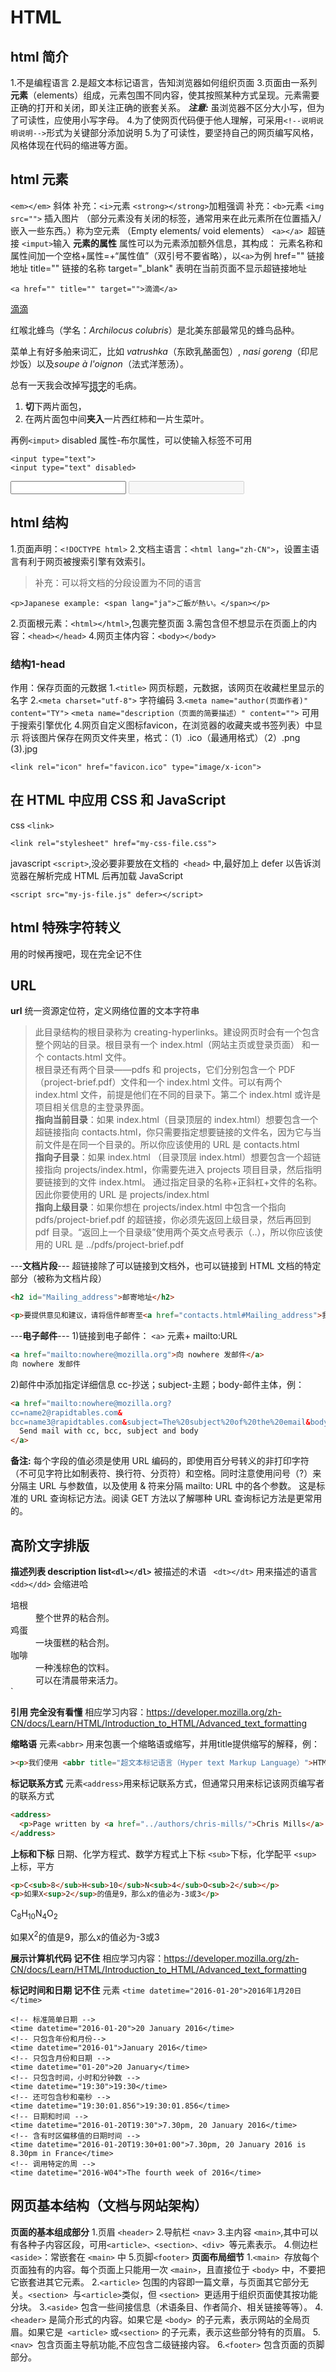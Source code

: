 # HTML
## html 简介
1.不是编程语言
2.是超文本标记语言，告知浏览器如何组织页面
3.页面由一系列**元素**（elements）组成，元素包围不同内容，使其按照某种方式呈现。元素需要正确的打开和关闭，即关注正确的嵌套关系。
***注意:***  虽浏览器不区分大小写，但为了可读性，应使用小写字母。
4.为了使网页代码便于他人理解，可采用`<!--说明说明说明-->`形式为关键部分添加说明
5.为了可读性，要坚持自己的网页编写风格，风格体现在代码的缩进等方面。

## html 元素
`<em></em>` 斜体 补充：`<i>`元素
`<strong></strong>`加粗强调 补充：` <b> `元素 
`<img src="">` 插入图片 （部分元素没有关闭的标签，通常用来在此元素所在位置插入/嵌入一些东西。）称为空元素 （Empty elements/ void elements）
`<a></a> `超链接
`<imput>`输入 
**元素的属性**
属性可以为元素添加额外信息，其构成：
元素名称和属性间加一个空格+属性=+“属性值”（双引号不要省略），以`<a>`为例
href="" 链接地址
title="" 链接的名称
target="_blank" 表明在当前页面不显示超链接地址
```
<a href="" title="" target="">滴滴</a>
```
<a href="" title="什么是滴滴" target="_blank">滴滴</a>

<!-- 学名 -->
<p>
  红喉北蜂鸟（学名：<i>Archilocus colubris</i>）是北美东部最常见的蜂鸟品种。
</p>

<!-- 舶来词 -->
<p>
  菜单上有好多舶来词汇，比如 <i lang="uk-latn">vatrushka</i>（东欧乳酪面包）,
  <i lang="id">nasi goreng</i>（印尼炒饭）以及<i lang="fr">soupe à l'oignon</i>（法式洋葱汤）。
</p>

<!-- 已知的错误书写 -->
<p>
  总有一天我会改掉写<u style="text-decoration-line: underline; text-decoration-style: wavy;">措字</u>的毛病。
</p>

<!-- 在一组指令中突出显示关键字 -->
<ol>
  <li>
    <b>切</b>下两片面包，
  </li>
  <li>
    在两片面包中间<b>夹入</b>一片西红柿和一片生菜叶。
  </li>
</ol>

再例`<imput>` disabled 属性-布尔属性，可以使输入标签不可用
```
<input type="text">
<input type="text" disabled>
```
<input type="text">
<input type="text" disabled>

## html 结构
1.页面声明：`<!DOCTYPE html>`
2.文档主语言：`<html lang="zh-CN">`，设置主语言有利于网页被搜索引擎有效索引。
>补充：可以将文档的分段设置为不同的语言
```
<p>Japanese example: <span lang="ja">ご飯が熱い。</span></p>
```
2.页面根元素：`<html></html>`,包裹完整页面
3.需包含但不想显示在页面上的内容：`<head></head>`
4.网页主体内容：`<body></body>`
### 结构1-head
作用：保存页面的元数据
1.`<title>` 网页标题，元数据，该网页在收藏栏里显示的名字
2.`<meta charset="utf-8">` 字符编码
3.`<meta name="author(页面作者)" content="TY">`
`<meta name="description（页面的简要描述）" content="">` 可用于搜索引擎优化
4.网页自定义图标favicon，在浏览器的收藏夹或书签列表）中显示
将该图片保存在网页文件夹里，格式：（1）.ico（最通用格式）（2）.png (3).jpg
```
<link rel="icon" href="favicon.ico" type="image/x-icon">
```

## 在 HTML 中应用 CSS 和 JavaScript
css `<link>`
```
<link rel="stylesheet" href="my-css-file.css">
```
javascript `<script>`,没必要非要放在文档的` <head>` 中,最好加上 defer 以告诉浏览器在解析完成 HTML 后再加载 JavaScript
```
<script src="my-js-file.js" defer></script>
```


## html 特殊字符转义 
用的时候再搜吧，现在完全记不住

## URL
**url** 统一资源定位符，定义网络位置的文本字符串
>此目录结构的根目录称为 creating-hyperlinks。建设网页时会有一个包含整个网站的目录。根目录有一个 index.html（网站主页或登录页面） 和一个 contacts.html 文件。</br>
根目录还有两个目录——pdfs 和 projects，它们分别包含一个 PDF（project-brief.pdf）文件和一个 index.html 文件。可以有两个 index.html 文件，前提是他们在不同的目录下。第二个 index.html 或许是项目相关信息的主登录界面。</br>
**指向当前目录**：如果 index.html（目录顶层的 index.html）想要包含一个超链接指向 contacts.html，你只需要指定想要链接的文件名，因为它与当前文件是在同一个目录的。所以你应该使用的 URL 是 contacts.html</br>
**指向子目录**：如果 index.html （目录顶层 index.html）想要包含一个超链接指向 projects/index.html，你需要先进入 projects 项目目录，然后指明要链接到的文件 index.html。 通过指定目录的名称+正斜杠+文件的名称。因此你要使用的 URL 是 projects/index.html</br>
**指向上级目录**：如果你想在 projects/index.html 中包含一个指向 pdfs/project-brief.pdf 的超链接，你必须先返回上级目录，然后再回到 pdf 目录。“返回上一个目录级”使用两个英文点号表示（..），所以你应该使用的 URL 是 ../pdfs/project-brief.pdf

---**文档片段**---
超链接除了可以链接到文档外，也可以链接到 HTML 文档的特定部分（被称为文档片段）
```html
<h2 id="Mailing_address">邮寄地址</h2>

<p>要提供意见和建议，请将信件邮寄至<a href="contacts.html#Mailing_address">我们的地址</a>。</p>
```
---**电子邮件**---
1)链接到电子邮件： `<a>` 元素+ mailto:URL
```html
<a href="mailto:nowhere@mozilla.org">向 nowhere 发邮件</a>
向 nowhere 发邮件
```
2)邮件中添加指定详细信息
cc-抄送；subject-主题；body-邮件主体，例：
```html
<a href="mailto:nowhere@mozilla.org?
cc=name2@rapidtables.com&
bcc=name3@rapidtables.com&subject=The%20subject%20of%20the%20email&body=The%20body%20of%20the%20email">
  Send mail with cc, bcc, subject and body
</a>
```
**备注:**  每个字段的值必须是使用 URL 编码的，即使用百分号转义的非打印字符（不可见字符比如制表符、换行符、分页符）和空格。同时注意使用问号（?）来分隔主 URL 与参数值，以及使用 & 符来分隔 mailto: URL 中的各个参数。 这是标准的 URL 查询标记方法。阅读 GET 方法以了解哪种 URL 查询标记方法是更常用的。

## 高阶文字排版
**描述列表 description list`<dl></dl>`**
被描述的术语 ` <dt></dt>`
用来描述的语言 `<dd></dd>` 会缩进哈
><dl>
<dt>培根</dt>
<dd>整个世界的粘合剂。</dd>
<dt>鸡蛋</dt>
<dd>一块蛋糕的粘合剂。</dd>
<dt>咖啡</dt>
<dd>一种浅棕色的饮料。</dd>
<dd>可以在清晨带来活力。</dd>`
</dl>


**引用 完全没有看懂**
相应学习内容：https://developer.mozilla.org/zh-CN/docs/Learn/HTML/Introduction_to_HTML/Advanced_text_formatting

**缩略语**
元素`<abbr>` 用来包裹一个缩略语或缩写，并用title提供缩写的解释，例：
```html
><p>我们使用 <abbr title="超文本标记语言（Hyper text Markup Language）">HTML</abbr> 来组织网页文档。</p>
```
**标记联系方式**
元素`<address>`用来标记联系方式，但通常只用来标记该网页编写者的联系方式
```html
<address>
  <p>Page written by <a href="../authors/chris-mills/">Chris Mills</a>.</p>
</address>
```
**上标和下标**
日期、化学方程式、数学方程式上下标
`<sub>`下标，化学配平
`<sup>` 上标，平方
```html
<p>C<sub>8</sub>H<sub>10</sub>N<sub>4</sub>O<sub>2</sub></p>
<p>如果X<sup>2</sup>的值是9，那么x的值必为-3或3</p>
```
<p>C<sub>8</sub>H<sub>10</sub>N<sub>4</sub>O<sub>2</sub></p>
<p>如果X<sup>2</sup>的值是9，那么x的值必为-3或3</p>

**展示计算机代码 记不住**
相应学习内容：https://developer.mozilla.org/zh-CN/docs/Learn/HTML/Introduction_to_HTML/Advanced_text_formatting

**标记时间和日期 记不住**
元素 `<time datetime="2016-01-20">2016年1月20日</time>`
```
<!-- 标准简单日期 -->
<time datetime="2016-01-20">20 January 2016</time>
<!-- 只包含年份和月份-->
<time datetime="2016-01">January 2016</time>
<!-- 只包含月份和日期 -->
<time datetime="01-20">20 January</time>
<!-- 只包含时间，小时和分钟数 -->
<time datetime="19:30">19:30</time>
<!-- 还可包含秒和毫秒 -->
<time datetime="19:30:01.856">19:30:01.856</time>
<!-- 日期和时间 -->
<time datetime="2016-01-20T19:30">7.30pm, 20 January 2016</time>
<!-- 含有时区偏移值的日期时间 -->
<time datetime="2016-01-20T19:30+01:00">7.30pm, 20 January 2016 is 8.30pm in France</time>
<!-- 调用特定的周 -->
<time datetime="2016-W04">The fourth week of 2016</time>
```
## 网页基本结构（文档与网站架构）
**页面的基本组成部分**
1.页眉 `<header>`
2.导航栏 `<nav>`
3.主内容 `<main>`,其中可以有各种子内容区段，可用`<article>、<section>、<div> `等元素表示。
4.侧边栏`<aside>`：常嵌套在 `<main>` 中
5.页脚`<footer>`
**页面布局细节**
1.`<main> `存放每个页面独有的内容。每个页面上只能用一次 `<main>`，且直接位于 `<body>` 中，不要把它嵌套进其它元素。
2.`<article>` 包围的内容即一篇文章，与页面其它部分无关。`<section> `与` <article> `类似，但 `<section> `更适用于组织页面使其按功能分块。
3.`<aside>` 包含一些间接信息（术语条目、作者简介、相关链接等等）。
4.`<header>` 是简介形式的内容。如果它是 `<body> `的子元素，表示网站的全局页眉。如果它是` <article>` 或`<section>` 的子元素，表示这些部分特有的页眉。
5.`<nav> `包含页面主导航功能,不应包含二级链接内容。
6.`<footer>` 包含页面的页脚部分。

